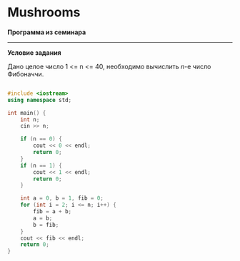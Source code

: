 # Mushrooms

__Программа из семинара__

---

**Условие задания**

Дано целое число 1 <= n <= 40, необходимо вычислить *n*-е число Фибоначчи.

```cpp

#include <iostream>
using namespace std;

int main() {
    int n;
    cin >> n;

    if (n == 0) {
        cout << 0 << endl;
        return 0;
    }
    if (n == 1) {
        cout << 1 << endl;
        return 0;
    }

    int a = 0, b = 1, fib = 0;
    for (int i = 2; i <= n; i++) {
        fib = a + b;
        a = b;
        b = fib;
    }
    cout << fib << endl;
    return 0;
}

```
